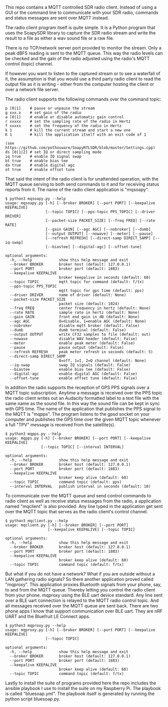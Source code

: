 This repo contains a MQTT controlled SDR radio client.
Instead of using a GUI or the command line to communicate
with your SDR radio, commands and status messages are sent over MQTT instead.

The radio client program itself is quite simple.  It
is a Python program that uses the SoapySDR library to capture the SDR radio
stream and write the result to a file as either
a wav sound file or a raw file.

There is no TCP/network server port provided to monitor
the stream.  Only a peak dBFS reading is sent to
the MQTT queue.  This way the radio levels can
be checked and the gain of the radio adjusted
using the radio's MQTT control (topic) channel. 

If however you want to listen to the captured
stream or to see a waterfall of it, the assumption
is that you would use a third party radio client to
read the output file as it is writing - either from 
the computer hosting the client or over a network 
file server.

The radio client supports the following commands
over the command topic:

```
p [0|1]    # pause or unpause the stream
g xxx.x    # set gain of the radio
a [0|1]    # enable or disable automatic gain control
r xxxxx    # set the sampling rate of the radio in Hertz
f xxxxx    # set the frequency of the radio in Hertz
k 1        # kill the current stream and start a new one
K 1        # kill the application itself with an exit code of 1

(see https://github.com/pothosware/SoapyRTLSDR/blob/master/Settings.cpp)
ds [0|1|2] # set IQ or direct sampling mode
iq true    # enable IQ signal swap
bt true    # enable bias tee 
da true    # enable digital agc
ot true    # enable offset tune
```

That said the intent of the radio client is for unattended
operation, with the MQTT queue serving to both
send commands to it and for receiving status reports from
it.  The name of the radio client application is "mqsoapy".




```
$ python3 mqsoapy.py --help
usage: mqsoapy.py [-h] [--broker BROKER] [--port PORT] [--keepalive KEEPALIVE]
                  [--topic TOPIC] [--pps-topic PPS_TOPIC] [--driver DRIVER]
                  [--packet-size PACKET_SIZE] [--freq FREQ] [--rate RATE]
                  [--gain GAIN] [--agc AGC] [--nobroker] [--dumb]
                  [--output OUTPUT] [--nowave] [--meter] [--pause]
                  [--refresh REFRESH] [--direct-samp DIRECT_SAMP] [--iq-swap]
                  [--biastee] [--digital-agc] [--offset-tune]

optional arguments:
  -h, --help            show this help message and exit
  --broker BROKER       broker host (default: 127.0.0.1)
  --port PORT           broker port (default: 1883)
  --keepalive KEEPALIVE
                        broker keepalive in seconds (default: 60)
  --topic TOPIC         mqtt topic for command (default: f/tx)
  --pps-topic PPS_TOPIC
                        mqtt topic for gps time (default: pps)
  --driver DRIVER       name of driver (default: None)
  --packet-size PACKET_SIZE
                        packet size (default: 1024)
  --freq FREQ           center frequency in hertz (default: None)
  --rate RATE           sample rate in hertz (default: None)
  --gain GAIN           front end gain in dB (default: None)
  --agc AGC             0=disable, 1=enable AGC (default: None)
  --nobroker            disable mqtt broker (default: False)
  --dumb                dumb terminal (default: False)
  --output OUTPUT       write CF32 samples to file (default: out)
  --nowave              disable WAV header (default: False)
  --meter               enable peak meter (default: False)
  --pause               pause output (default: False)
  --refresh REFRESH     peak meter refresh in seconds (default: 5)
  --direct-samp DIRECT_SAMP
                        0=off, 1=I, 2=Q channel (default: None)
  --iq-swap             swap IQ signals (default: False)
  --biastee             enable bias tee (default: False)
  --digital-agc         enable digital AGC (default: False)
  --offset-tune         enable offset tune (default: False)
```


In addition the radio supports the reception of GPS PPS signals
over a MQTT topic subscription.   Anytime a message is received
over the PPS topic the radio client writes out an Audacity formatted
label to a text file with the same name as the sound file.
In this way the sound file can be kept in sync with GPS time.
The name of the application that publishes the PPS signal
to the MQTT is "mqpps".  The program listens to the gpsd socket
on your computer and publishes the GPS time over the given
MQTT topic whenever a full "TPV" message is received from
the satellite(s).


```
$ python3 mqpps.py --help
usage: mqpps.py [-h] [--broker BROKER] [--port PORT] [--keepalive KEEPALIVE]
                [--topic TOPIC] [--interval INTERVAL]

optional arguments:
  -h, --help            show this help message and exit
  --broker BROKER       broker host (default: 127.0.0.1)
  --port PORT           broker port (default: 1883)
  --keepalive KEEPALIVE
                        broker keep alive (default: 60)
  --topic TOPIC         command topic (default: pps)
  --interval INTERVAL   publish interval in seconds (default: 10)
```


To communicate over the MQTT queue and send control commands
to radio client as well as receive status messages from the radio,
a application named "mqclient" is also provided.  Any
line typed in the application get sent over the MQTT topic that
serves as the radio client's control channel.


```
$ python3 mqclient.py --help
usage: mqclient.py [-h] [--broker BROKER] [--port PORT]
                   [--keepalive KEEPALIVE] [--topic TOPIC]

optional arguments:
  -h, --help            show this help message and exit
  --broker BROKER       broker host (default: 127.0.0.1)
  --port PORT           broker port (default: 1883)
  --keepalive KEEPALIVE
                        broker keep alive (default: 60)
  --topic TOPIC         command topic (default: f/tx)
```


But what if you do not have a network?  What if you are
outside without a LAN gathering radio signals?  So there another
application proved called "mqproxy".  This application proxies
Bluetooth signals from your phone, say, to and from 
the MQTT queue.  Thereby letting you control the radio client 
from your phone.  mqproxy using the BLE uart device standard.
Any line sent over a BLE uart connection is relayed to the
MQTT radio control topic.  And all messages received over the 
MQTT queue are sent back.  There are two phone apps I know
that support communication over BLE uart.  They are
nRF UART and the Bluefruit LE Connect apps.


```
$ python3 mqproxy.py --help
usage: mqproxy.py [-h] [--broker BROKER] [--port PORT] [--keepalive KEEPALIVE]
                  [--topic TOPIC]

optional arguments:
  -h, --help            show this help message and exit
  --broker BROKER       broker host (default: 127.0.0.1)
  --port PORT           broker port (default: 1883)
  --keepalive KEEPALIVE
                        broker keep alive (default: 60)
  --topic TOPIC         command topic (default: f/tx)
```


Lastly to install the suite of programs provided here the repo
includes the ansible playbook I use to install the suite on
my Raspberry Pi.  The playbook is called "bluesoap.yml".  The
playbook itself is generated by running the python script bluesoap.py.

